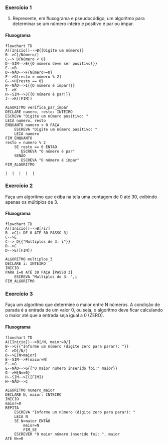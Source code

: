 
### Exercício 1

1) Represente, em fluxograma e pseudocódigo, um algoritmo para determinar se um número inteiro e positivo é par ou impar.

#### Fluxograma

```mermaid
flowchart TD
A([Início])-->B{{Digite um número}}
B-->C[/Número/]
C--> D{Número < 0}
D--SIM-->E{{O número deve ser positivo!}}
E-->B
D--NÃO-->F{Número>=0}
F-->G[resto = número % 2]
G-->H{resto == 0}
H--NÃO-->I{{O número é impar!}}
I-->K
H--SIM-->J{{O número é par!}}
J-->K([FIM])
```
```
ALGORITMO verifica_par_ímpar
DECLARE numero, resto: INTEIRO
ESCREVA "Digite um número positivo: "
LEIA numero, resto
ENQUANTO numero < 0 FAÇA
    ESCREVA "Digite um número positivo: "
    LEIA numero
FIM_ENQUANTO
resto = numero % 2
    SE resto == 0 ENTAO
       ESCREVA "O número é par"
    SENÃO 
       ESCREVA "O número é ímpar" 
FIM_ALGORITMO
```
```
|  |  |  |  |
```

### Exercício 2

Faça um algoritmo que exiba na tela uma contagem de 0 até 30, exibindo apenas os múltiplos de 3.

#### Fluxograma

```mermaid
flowchart TD
A([Início])-->B[/i/]
B-->C[i DE 0 ATÉ 30 PASSO 3]
C-->E
C--> D{{"Multiplos de 3: i"}}
D-->C
D-->E([FIM])

```
```
ALGORITMO multiplos_3
DECLARE i: INTEIRO
INICIO
PARA I=0 ATÉ 30 FAÇA [PASSO 3]
	ESCREVA "Multiplos de 3: ",i 
FIM_ALGORITMO
```
### Exercício 3

Faça um algoritmo que determine o maior entre N números. A condição de parada é a entrada de um valor 0, ou seja, o algoritmo deve ficar calculando o maior até que a entrada seja igual a 0 (ZERO).

#### Fluxograma

```mermaid
flowchart TD
A([Início])-->B[/N, maior=0/]
B-->C{{"Informe um número (digite zero para parar): "}}
C-->D[/N/]
D-->E{N>maior}
E--SIM-->F[maior=N]
F-->G
E--NÃO-->G{{"O maior número inserido foi:" maior}}
G-->H{N==0}
H--SIM-->I([FIM])
H--NÃO-->C
```
```
ALGORITMO numero_maior
DECLARE N, maior: INTEIRO
INICIO
maior=0
REPITA
	ESCREVA "Informe um número (digite zero para parar): "
	LEIA N
	SE N>maior ENTÃO
		maior=N
		FIM_SE
	ESCREVER "O maior número inserido foi: ", maior
ATÉ N==0
```
